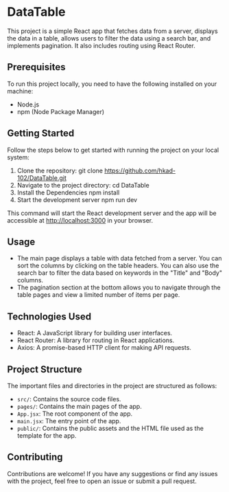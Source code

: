 # DataTable

This project is a simple React app that fetches data from a server, displays the data in a table, allows users to filter the data using a search bar, and implements pagination. It also includes routing using React Router.

## Prerequisites

To run this project locally, you need to have the following installed on your machine:

- Node.js
- npm (Node Package Manager)

## Getting Started

Follow the steps below to get started with running the project on your local system:

1. Clone the repository:
   git clone https://github.com/hkad-102/DataTable.git
2. Navigate to the project directory:
   cd DataTable
3. Install the Dependencies
   npm install
4. Start the development server
   npm run dev


This command will start the React development server and the app will be accessible at [http://localhost:3000](http://localhost:3000) in your browser.

## Usage

- The main page displays a table with data fetched from a server. You can sort the columns by clicking on the table headers. You can also use the search bar to filter the data based on keywords in the "Title" and "Body" columns.
- The pagination section at the bottom allows you to navigate through the table pages and view a limited number of items per page.

## Technologies Used

- React: A JavaScript library for building user interfaces.
- React Router: A library for routing in React applications.
- Axios: A promise-based HTTP client for making API requests.

## Project Structure

The important files and directories in the project are structured as follows:

- `src/`: Contains the source code files.
- `pages/`: Contains the main pages of the app.
- `App.jsx`: The root component of the app.
- `main.jsx`: The entry point of the app.
- `public/`: Contains the public assets and the HTML file used as the template for the app.

## Contributing

Contributions are welcome! If you have any suggestions or find any issues with the project, feel free to open an issue or submit a pull request.



